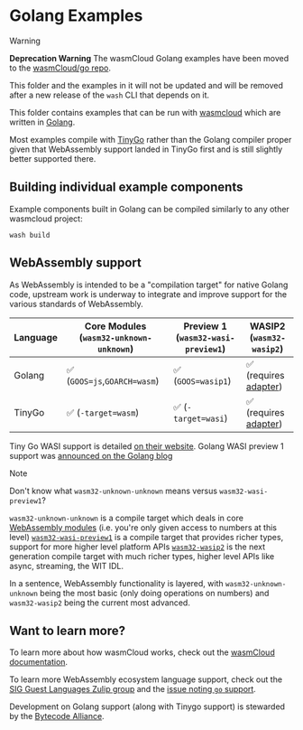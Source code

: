 # Golang Examples

> [!WARNING]
> **Deprecation Warning**
> The wasmCloud Golang examples have been moved to the [wasmCloud/go repo](https://github.com/wasmCloud/go/tree/main/examples).
>
> This folder and the examples in it will not be updated and will be removed after a new release of the `wash` CLI that depends on it.

This folder contains examples that can be run with [wasmcloud][wasmcloud] which are written in [Golang][golang].

Most examples compile with [TinyGo][tinygo] rather than the Golang compiler proper given that WebAssembly support landed in TinyGo first and is still slightly better supported there.

## Building individual example components

Example components built in Golang can be compiled similarly to any other wasmcloud project:

```console
wash build
```

## WebAssembly support

As WebAssembly is intended to be a "compilation target" for native Golang code, upstream work is underway to integrate and improve support for the various standards of WebAssembly.

| Language | Core Modules (`wasm32-unknown-unknown`) | Preview 1 (`wasm32-wasi-preview1`) | WASIP2 (`wasm32-wasip2`)  |
|----------|-----------------------------------------|------------------------------------|------------------------------------------|
| Golang   | ✅ (`GOOS=js`,`GOARCH=wasm`)            | ✅ (`GOOS=wasip1`)                 | ✅ (requires [adapter][wasi-p2-adapter]) |
| TinyGo   | ✅ (`-target=wasm`)                     | ✅ (`-target=wasi`)                | ✅ (requires [adapter][wasi-p2-adapter]) |

Tiny Go WASI support is detailed [on their website][tinygo-wasi].
Golang WASI preview 1 support was [announced on the Golang blog][golang-blog-wasi]

> [!NOTE]
> Don't know what `wasm32-unknown-unknown` means versus `wasm32-wasi-preview1`?
>
> `wasm32-unknown-unknown` is a compile target which deals in core [WebAssembly modules][wasm-core-modules] (i.e. you're only given access to numbers at this level)
> [`wasm32-wasi-preview1`][wasi-p1] is a compile target that provides richer types, support for more higher level platform APIs
> [`wasm32-wasip2`][wasi-p2] is the next generation compile target with much richer types, higher level APIs like async, streaming, the WIT IDL.
>
> In a sentence, WebAssembly functionality is layered, with `wasm32-unknown-unknown` being the most basic (only doing operations on numbers) and `wasm32-wasip2` being the current most advanced.

## Want to learn more?

To learn more about how wasmCloud works, check out the [wasmCloud documentation][wasmcloud-docs].

To learn more WebAssembly ecosystem language support, check out the [SIG Guest Languages Zulip group](https://bytecodealliance.zulipchat.com/#narrow/stream/394175-SIG-Guest-Languages) and the [issue noting `go` support](https://github.com/bytecodealliance/governance/issues/72).

Development on Golang support (along with Tinygo support) is stewarded by the [Bytecode Alliance][bca].

[golang]: https://golang.org
[wasmcloud]: https://wasmcloud.com
[tinygo-wasi]: https://tinygo.org/docs/guides/webassembly/wasi/
[golang-blog-wasi]: https://tip.golang.org/blog/wasi
[wasi-p1]: https://github.com/WebAssembly/WASI/blob/main/legacy/preview1/docs.md
[wasi-p2]: https://github.com/WebAssembly/WASI/blob/main/preview2
[wasi-p2-adapter]: https://github.com/bytecodealliance/wasmtime/tree/main/crates/wasi-preview1-component-adapter
[wasm-core-modules]: https://webassembly.github.io/spec/core/
[bca]: https://bytecodealliance.org/
[tinygo]: https://tinygo.org
[wasmcloud-docs]: https://wasmcloud.com/docs/intro
